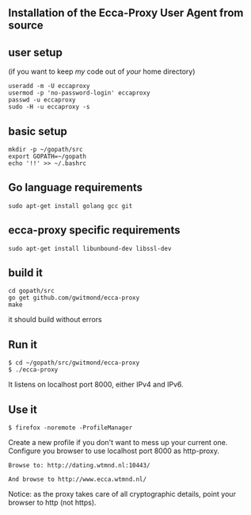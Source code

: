 ## Installation of the Ecca-Proxy User Agent from source

## user setup  

(if you want to keep *my* code out of *your* home directory)

    useradd -m -U eccaproxy
    usermod -p 'no-password-login' eccaproxy
    passwd -u eccaproxy
    sudo -H -u eccaproxy -s


## basic setup

    mkdir -p ~/gopath/src
    export GOPATH=~/gopath
    echo '!!' >> ~/.bashrc

## Go language requirements

    sudo apt-get install golang gcc git

## ecca-proxy specific requirements

    sudo apt-get install libunbound-dev libssl-dev
    
## build it    
    cd gopath/src
    go get github.com/gwitmond/ecca-proxy
    make

it should build without errors


## Run it

    $ cd ~/gopath/src/gwitmond/ecca-proxy
    $ ./ecca-proxy

It listens on localhost port 8000, either IPv4 and IPv6.

## Use it

    $ firefox -noremote -ProfileManager

Create a new profile if you don't want to mess up your current one.
Configure you browser to use localhost port 8000 as http-proxy.

    Browse to: http://dating.wtmnd.nl:10443/
    
    And browse to http://www.ecca.wtmnd.nl/

Notice: as the proxy takes care of all cryptographic details, point your browser to http (not https).

